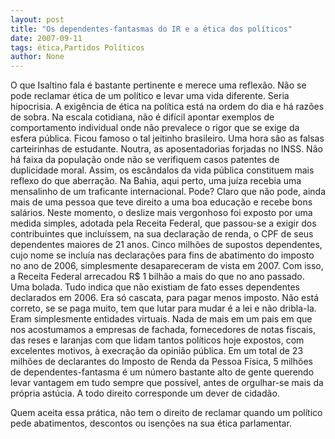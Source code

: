 ```yaml
---
layout: post
title: "Os dependentes-fantasmas do IR e a ética dos políticos"
date: 2007-09-11
tags: ética,Partidos Políticos
author: None
---
```



O que Isaltino fala &eacute; bastante pertinente e merece uma reflex&atilde;o. N&atilde;o se pode reclamar &eacute;tica de um pol&iacute;tico e levar uma vida diferente. Seria hipocrisia.
A exig&ecirc;ncia de &eacute;tica na pol&iacute;tica est&aacute; na ordem do dia e h&aacute; raz&otilde;es de sobra. Na escala cotidiana, n&atilde;o &eacute; dif&iacute;cil apontar exemplos de comportamento individual onde n&atilde;o prevalece o rigor que se exige da esfera p&uacute;blica. Ficou famoso o tal jeitinho brasileiro.
Uma hora s&atilde;o as falsas carteirinhas de estudante. Noutra, as aposentadorias forjadas no INSS. N&atilde;o h&aacute; faixa da popula&ccedil;&atilde;o onde n&atilde;o se verifiquem casos patentes de duplicidade moral. Assim, os esc&acirc;ndalos da vida p&uacute;blica constituem mais reflexo do que aberra&ccedil;&atilde;o. Na Bahia, aqui perto, uma ju&iacute;za recebia uma mensalinho de um traficante internacional. Pode? Claro que n&atilde;o pode, ainda mais de uma pessoa que teve direito a uma boa educa&ccedil;&atilde;o e recebe bons sal&aacute;rios.
Neste momento, o deslize mais vergonhoso foi exposto por uma medida simples, adotada pela Receita Federal, que passou-se a exigir dos contribuintes que inclu&iacute;ssem, na sua declara&ccedil;&atilde;o de renda, o CPF de seus dependentes maiores de 21 anos.
Cinco milh&otilde;es de supostos dependentes, cujo nome se inclu&iacute;a nas declara&ccedil;&otilde;es para fins de abatimento do imposto no ano de 2006, simplesmente desapareceram de vista em 2007. Com isso, a Receita Federal arrecadou R$ 1 bilh&atilde;o a mais do que no ano passado. Uma bolada.
Tudo indica que n&atilde;o existiam de fato esses dependentes declarados em 2006. Era s&oacute; cascata, para pagar menos imposto. N&atilde;o est&aacute; correto, se se paga muito, tem que lutar para mudar &eacute; a lei e n&atilde;o dribla-la.
Eram simplesmente entidades virtuais. Nada de mais em um pais em que nos acostumamos a empresas de fachada, fornecedores de notas fiscais, das reses e laranjas com que lidam tantos pol&iacute;ticos hoje expostos, com excelentes motivos, &agrave; execra&ccedil;&atilde;o da opini&atilde;o p&uacute;blica.
Em um total de 23 milh&otilde;es de declarantes do Imposto de Renda da Pessoa F&iacute;sica, 5 milh&otilde;es de dependentes-fantasma &eacute; um n&uacute;mero bastante alto de gente querendo levar vantagem em tudo sempre que poss&iacute;vel, antes de orgulhar-se mais da pr&oacute;pria ast&uacute;cia. A todo direito corresponde um dever de cidad&atilde;o.

Quem aceita essa pr&aacute;tica, n&atilde;o tem o direito de reclamar quando um pol&iacute;tico pede abatimentos, descontos ou isen&ccedil;&otilde;es na sua &eacute;tica parlamentar.
 